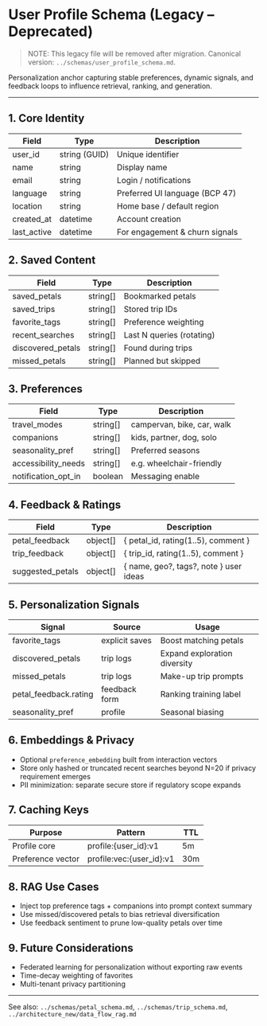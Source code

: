 # User Profile Schema (Legacy – Deprecated)

> NOTE: This legacy file will be removed after migration. Canonical version: `../schemas/user_profile_schema.md`.

Personalization anchor capturing stable preferences, dynamic signals, and feedback loops to influence retrieval, ranking, and generation.

---

## 1. Core Identity

| Field | Type | Description |
|-------|------|-------------|
| user_id | string (GUID) | Unique identifier |
| name | string | Display name |
| email | string | Login / notifications |
| language | string | Preferred UI language (BCP 47) |
| location | string | Home base / default region |
| created_at | datetime | Account creation |
| last_active | datetime | For engagement & churn signals |

## 2. Saved Content

| Field | Type | Description |
|-------|------|-------------|
| saved_petals | string[] | Bookmarked petals |
| saved_trips | string[] | Stored trip IDs |
| favorite_tags | string[] | Preference weighting |
| recent_searches | string[] | Last N queries (rotating) |
| discovered_petals | string[] | Found during trips |
| missed_petals | string[] | Planned but skipped |

## 3. Preferences

| Field | Type | Description |
|-------|------|-------------|
| travel_modes | string[] | campervan, bike, car, walk |
| companions | string[] | kids, partner, dog, solo |
| seasonality_pref | string[] | Preferred seasons |
| accessibility_needs | string[] | e.g. wheelchair-friendly |
| notification_opt_in | boolean | Messaging enable |

## 4. Feedback & Ratings

| Field | Type | Description |
|-------|------|-------------|
| petal_feedback | object[] | { petal_id, rating(1..5), comment } |
| trip_feedback | object[] | { trip_id, rating(1..5), comment } |
| suggested_petals | object[] | { name, geo?, tags?, note } user ideas |

## 5. Personalization Signals

| Signal | Source | Usage |
|--------|--------|-------|
| favorite_tags | explicit saves | Boost matching petals |
| discovered_petals | trip logs | Expand exploration diversity |
| missed_petals | trip logs | Make-up trip prompts |
| petal_feedback.rating | feedback form | Ranking training label |
| seasonality_pref | profile | Seasonal biasing |

## 6. Embeddings & Privacy

- Optional `preference_embedding` built from interaction vectors
- Store only hashed or truncated recent searches beyond N=20 if privacy requirement emerges
- PII minimization: separate secure store if regulatory scope expands

## 7. Caching Keys

| Purpose | Pattern | TTL |
|---------|---------|-----|
| Profile core | profile:{user_id}:v1 | 5m |
| Preference vector | profile:vec:{user_id}:v1 | 30m |

## 8. RAG Use Cases

- Inject top preference tags + companions into prompt context summary
- Use missed/discovered petals to bias retrieval diversification
- Use feedback sentiment to prune low-quality petals over time

## 9. Future Considerations

- Federated learning for personalization without exporting raw events
- Time-decay weighting of favorites
- Multi-tenant privacy partitioning

---
See also: `../schemas/petal_schema.md`, `../schemas/trip_schema.md`, `../architecture_new/data_flow_rag.md`
